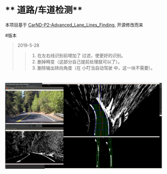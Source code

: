 # ** 道路/车道检测**

本项目基于 [CarND-P2-Advanced_Lane_Lines_Finding](https://github.com/JuanFJuradoP/CarND-P2-Advanced_Lane_Lines_Finding.git "CarND-P2-Advanced_Lane_Lines_Finding"), 开源修改而来

#版本
>2019-5-28
>>1. 在左右线识别前增加了 过滤，使更好的识别。
>>2. 删掉畸变（这部分自己提前处理就可以了）。
>>3. 删除输出转向角度（在 小叮当自动驾驶 中，这一块不需要）。



#
![Lanes Image](./1.jpg)


